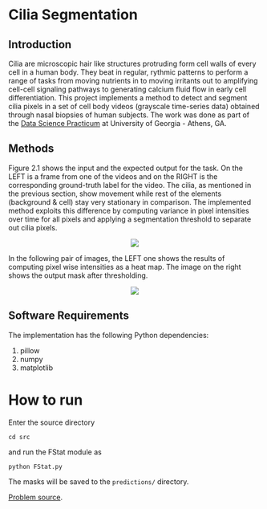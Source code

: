 # Cilia Segmentation

## Introduction
Cilia are microscopic hair like structures protruding form cell walls of every cell in a human body. They beat in regular, rythmic patterns to perform a range of tasks from moving nutrients in to moving irritants out to amplifying cell-cell signaling pathways to generating calcium fluid flow in early cell differentiation. This project implements a method to detect and segment cilia pixels in a set of cell body videos (grayscale time-series data) obtained through nasal biopsies of human subjects. The work was done as part of the [Data Science Practicum](https://dsp-uga.github.io/sp19/) at University of Georgia - Athens, GA.

## Methods
Figure 2.1 shows the input and the expected output for the task. On the LEFT is a frame from one of the videos and on the RIGHT is the corresponding ground-truth label for the video. The cilia, as mentioned in the previous section, show movement while rest of the elements (background & cell) stay very stationary in comparison. The implemented method exploits this difference by computing variance in pixel intensities over time for all pixels and applying a segmentation threshold to separate out cilia pixels.

<p align="center">
 <img align="center" src="https://postimg.cc/1nNkyd1Z">
</p>

In the following pair of images, the LEFT one shows the results of computing pixel wise intensities as a heat map. The image on the right shows the output mask after thresholding.

<p align="center">
 <img align="center" src="https://i.ibb.co/SyT5ZVH/screen.png">
</p>


## Software Requirements
The implementation has the following Python dependencies:
 1. pillow
 2. numpy
 3. matplotlib

# How to run
Enter the source directory
```
cd src
```
and run the FStat module as
```
python FStat.py
```
The masks will be saved to the `predictions/` directory.

[Problem source](https://github.com/dsp-uga/sp19/blob/master/projects/p2/project2.pdf).
